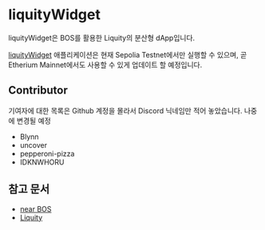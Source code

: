 # liquityWidget
liquityWidget은 BOS를 활용한 Liquity의 분산형 dApp입니다.

[liquityWidget](https://near.org/0xgh.near/widget/liquityWidget) 애플리케이션은 현재 Sepolia Testnet에서만 실행할 수 있으며, 곧 Etherium Mainnet에서도 사용할 수 있게 업데이트 할 예정입니다.

## Contributor
기여자에 대한 목록은 Github 계정을 몰라서 Discord 닉네임만 적어 놓았습니다. 나중에 변경될 예정
- Blynn
- uncover
- pepperoni-pizza
- IDKNWHORU

## 참고 문서
- [near BOS](https://docs.near.org/bos)
- [Liquity](https://docs.liquity.org/)
